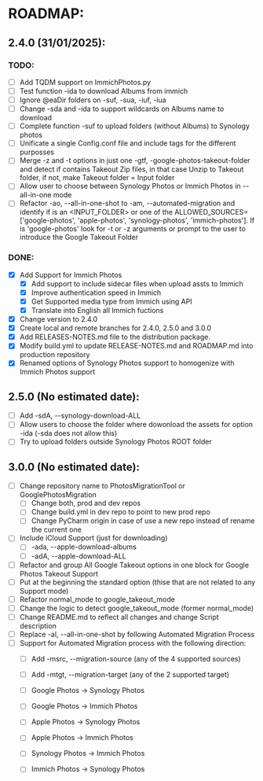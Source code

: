 # ROADMAP:

## 2.4.0 (31/01/2025):
### TODO:
- [ ] Add TQDM support on ImmichPhotos.py
- [ ] Test function -ida to download Albums from immich
- [ ] Ignore @eaDir folders on -suf, -sua, -iuf, -iua
- [ ] Change -sda and -ida to support wildcards on Albums name to download
- [ ] Complete function -suf to upload folders (without Albums) to Synology photos
- [ ] Unificate a single Config.conf file and include tags for the different purposses
- [ ] Merge -z and -t options in just one -gtf, -google-photos-takeout-folder and detect if contains Takeout Zip files, in that case Unzip to Takeout folder, if not, make Takeout folder = Input folder
- [ ] Allow user to choose between Synology Photos or Immich Photos in --all-in-one mode
- [ ] Refactor -ao, --all-in-one-shot to -am, --automated-migration <SRC> <TGT> and identify if <SRC> is an <INPUT_FOLDER> or one of the ALLOWED_SOURCES=['google-photos', 'apple-photos', 'synology-photos', 'immich-photos']. If is 'google-photos' look for -t or -z arguments or prompt to the user to introduce the Google Takeout Folder

### DONE:
- [x] Add Support for Immich Photos
    - [x] Add support to include sidecar files when upload assts to Immich
    - [x] Improve authentication speed in Immich
    - [x] Get Supported media type from Immich using API
    - [x] Translate into English all Immich fuctions
- [x] Change version to 2.4.0
- [x] Create local and remote branches for 2.4.0, 2.5.0 and 3.0.0
- [x] Add RELEASES-NOTES.md file to the distribution package.
- [x] Modify build.yml to update RELEASE-NOTES.md and ROADMAP.md into production repository
- [x] Renamed options of Synology Photos support to homogenize with Immich Photos support

## 2.5.0 (No estimated date):
- [ ] Add -sdA, --synology-download-ALL
- [ ] Allow users to choose the folder where dowonload the assets for option -ida (-sda does not allow this)
- [ ] Try to upload folders outside Synology Photos ROOT folder

## 3.0.0 (No estimated date):
- [ ] Change repository name to PhotosMigrationTool or GooglePhotosMigration
    - [ ] Change both, prod and dev repos
    - [ ] Change build.yml in dev repo to point to new prod repo
    - [ ] Change PyCharm origin in case of use a new repo instead of rename the current one
- [ ] Include iCloud Support (just for downloading)
    - [ ] -ada, --apple-download-albums
    - [ ] -adA, --apple-download-ALL
- [ ] Refactor and group All Google Takeout options in one block for Google Photos Takeout Support
- [ ] Put at the beginning the standard option (thise that are not related to any Support mode)
- [ ] Refactor normal_mode to google_takeout_mode
- [ ] Change the logic to detect google_takeout_mode (former normal_mode)
- [ ] Change README.md to reflect all changes and change Script description
- [ ] Replace -al, --all-in-one-shot by following Automated Migration Process
- [ ] Support for Automated Migration process with the following direction:
    - [ ] Add -msrc, --migration-source (any of the 4 supported sources)
    - [ ] Add -mtgt, --migration-target (any of the 2 supported target)
    - [ ] Google Photos -> Synology Photos
    - [ ] Google Photos -> Immich Photos
    - [ ] Apple Photos -> Synology Photos
    - [ ] Apple Photos -> Immich Photos
    - [ ] Synology Photos -> Immich Photos
    - [ ] Immich Photos -> Synology Photos

